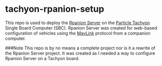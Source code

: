 # tachyon-rpanion-setup
This repo is used to deploy the [Rpanion Server](https://www.docs.rpanion.com/software/rpanion-server) on the [Particle Tachyon](https://www.particle.io/tachyon/) Single Board Computer (SBC). Rpanion Server was created for web-based configuration of vehicles using the [MavLink](https://mavlink.io/) protocol from a companion computer.

###Note 
This repo is by no means a complete project nor is it a rewrite of the Rpanion Server project. It was created as I needed a way to configure Rpanion Server on a Tachyon board.
